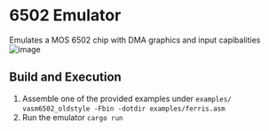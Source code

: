 # 6502 Emulator
Emulates a MOS 6502 chip with DMA graphics and input capibalities
![image](https://github.com/ArchUsr64/6502_emulator/assets/83179501/92f5f35a-5e2c-459c-ac8c-bbe036dd326e)

## Build and Execution
1. Assemble one of the provided examples under `examples/`  
   `vasm6502_oldstyle -Fbin -dotdir examples/ferris.asm`
2. Run the emulator
   `cargo run`
